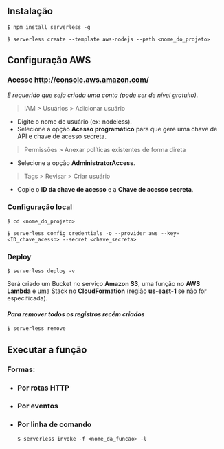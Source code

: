 ## Instalação

    $ npm install serverless -g

    $ serverless create --template aws-nodejs --path <nome_do_projeto>

## Configuração AWS

### Acesse http://console.aws.amazon.com/

<i>É requerido que seja criada uma conta (pode ser de nível gratuito).</i>

> IAM > Usuários > Adicionar usuário

- Digite o nome de usuário (ex: nodeless).
- Selecione a opção **Acesso programático** para que gere uma chave de API e chave de acesso secreta.

> Permissões > Anexar políticas existentes de forma direta

- Selecione a opção **AdministratorAccess**.

> Tags > Revisar > Criar usuário

- Copie o **ID da chave de acesso** e a **Chave de acesso secreta**.

### Configuração local

    $ cd <nome_do_projeto>

    $ serverless config credentials -o --provider aws --key=<ID_chave_acesso> --secret <chave_secreta>

### Deploy

    $ serverless deploy -v

Será criado um Bucket no serviço **Amazon S3**, uma função no **AWS Lambda** e uma Stack no **CloudFormation** (região **us-east-1** se não for especificada).

#### <i>Para remover todos os registros recém criados</i>

    $ serverless remove

## Executar a função

### Formas:

- ### Por rotas HTTP

- ### Por eventos

- ### Por linha de comando

  ```
  $ serverless invoke -f <nome_da_funcao> -l
  ```

